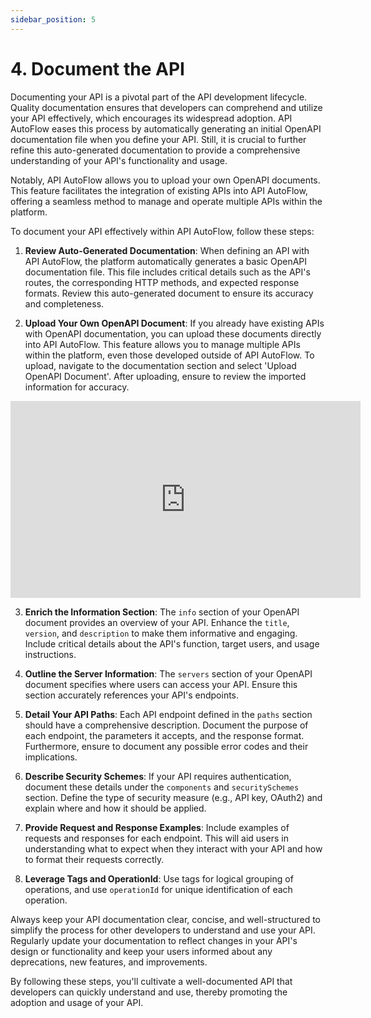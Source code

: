 ```yaml
---
sidebar_position: 5
---
```

# 4. Document the API

Documenting your API is a pivotal part of the API development lifecycle. Quality documentation ensures that developers can comprehend and utilize your API effectively, which encourages its widespread adoption. API AutoFlow eases this process by automatically generating an initial OpenAPI documentation file when you define your API. Still, it is crucial to further refine this auto-generated documentation to provide a comprehensive understanding of your API's functionality and usage.

Notably, API AutoFlow allows you to upload your own OpenAPI documents. This feature facilitates the integration of existing APIs into API AutoFlow, offering a seamless method to manage and operate multiple APIs within the platform.

To document your API effectively within API AutoFlow, follow these steps:

1. **Review Auto-Generated Documentation**: When defining an API with API AutoFlow, the platform automatically generates a basic OpenAPI documentation file. This file includes critical details such as the API's routes, the corresponding HTTP methods, and expected response formats. Review this auto-generated document to ensure its accuracy and completeness.

2. **Upload Your Own OpenAPI Document**: If you already have existing APIs with OpenAPI documentation, you can upload these documents directly into API AutoFlow. This feature allows you to manage multiple APIs within the platform, even those developed outside of API AutoFlow. To upload, navigate to the documentation section and select 'Upload OpenAPI Document'. After uploading, ensure to review the imported information for accuracy.

<div class="video">
    <iframe width="560" height="315" src="https://www.youtube.com/embed/mgiprRCbJYU" frameborder="0" allow="accelerometer; autoplay; clipboard-write; encrypted-media; gyroscope; picture-in-picture" allowfullscreen>
    </iframe>
</div>


3. **Enrich the Information Section**: The `info` section of your OpenAPI document provides an overview of your API. Enhance the `title`, `version`, and `description` to make them informative and engaging. Include critical details about the API's function, target users, and usage instructions.

4. **Outline the Server Information**: The `servers` section of your OpenAPI document specifies where users can access your API. Ensure this section accurately references your API's endpoints.

5. **Detail Your API Paths**: Each API endpoint defined in the `paths` section should have a comprehensive description. Document the purpose of each endpoint, the parameters it accepts, and the response format. Furthermore, ensure to document any possible error codes and their implications.

6. **Describe Security Schemes**: If your API requires authentication, document these details under the `components` and `securitySchemes` section. Define the type of security measure (e.g., API key, OAuth2) and explain where and how it should be applied.

7. **Provide Request and Response Examples**: Include examples of requests and responses for each endpoint. This will aid users in understanding what to expect when they interact with your API and how to format their requests correctly.

8. **Leverage Tags and OperationId**: Use tags for logical grouping of operations, and use `operationId` for unique identification of each operation.

Always keep your API documentation clear, concise, and well-structured to simplify the process for other developers to understand and use your API. Regularly update your documentation to reflect changes in your API's design or functionality and keep your users informed about any deprecations, new features, and improvements.

By following these steps, you'll cultivate a well-documented API that developers can quickly understand and use, thereby promoting the adoption and usage of your API.